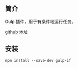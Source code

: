 ## 简介

Gulp 插件，用于有条件地运行任务。

[github 地址](https://github.com/robrich/gulp-if)

## 安装

```
npm install --save-dev gulp-if
```



